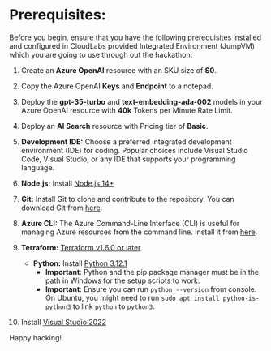 # Prerequisites:

Before you begin, ensure that you have the following prerequisites installed and configured in CloudLabs provided Integrated Environment (JumpVM) which you are going to use through out the hackathon:

1. Create an **Azure OpenAI** resource with an SKU size of **S0**.

1. Copy the Azure OpenAI **Keys** and **Endpoint** to a notepad.

1. Deploy the **gpt-35-turbo** and **text-embedding-ada-002** models in your Azure OpenAI resource with **40k** Tokens per Minute Rate Limit.

1. Deploy an **AI Search** resource with Pricing tier of **Basic**.
      
4. **Development IDE:** Choose a preferred integrated development environment (IDE) for coding. Popular choices include Visual Studio Code, Visual Studio, or any IDE that supports your programming language.

5. **Node.js:** Install [Node.js 14+](https://nodejs.org/en/download/)

6. **Git:** Install Git to clone and contribute to the repository. You can download Git from [here](https://git-scm.com/).

7. **Azure CLI:** The Azure Command-Line Interface (CLI) is useful for managing Azure resources from the command line. Install it from [here](https://docs.microsoft.com/en-us/cli/azure/install-azure-cli).

8. **Terraform:** [ Terraform v1.6.0 or later](https://developer.hashicorp.com/terraform/install)

   - **Python:** Install [Python 3.12.1](https://www.python.org/downloads)
     * **Important**: Python and the pip package manager must be in the path in Windows for the setup scripts to work.
     * **Important**: Ensure you can run `python --version` from console. On Ubuntu, you might need to run `sudo apt install python-is-python3` to link `python` to `python3`.

  9. Install [Visual Studio 2022](https://visualstudio.microsoft.com/vs/)

Happy hacking!
